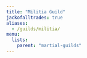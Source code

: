 ```yaml
---
title: "Militia Guild"
jackofalltrades: true
aliases:
  - /guilds/militia/
menu:
  lists:
    parent: "martial-guilds"
---
```


